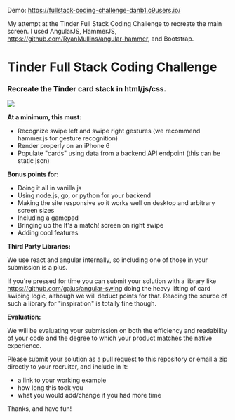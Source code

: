 Demo: https://fullstack-coding-challenge-danb1.c9users.io/

My attempt at the Tinder Full Stack Coding Challenge to recreate the main screen.
I used AngularJS, HammerJS, https://github.com/RyanMullins/angular-hammer, and Bootstrap.


Tinder Full Stack Coding Challenge
===================================

### Recreate the Tinder card stack in html/js/css.

<img src="http://i.imgur.com/nh8oB6C.gif" />

**At a minimum, this must:**

* Recognize swipe left and swipe right gestures (we recommend hammer.js for gesture recognition)
* Render properly on an iPhone 6
* Populate "cards" using data from a backend API endpoint (this can be static json)

**Bonus points for:**

* Doing it all in vanilla js
* Using node.js, go, or python for your backend
* Making the site responsive so it works well on desktop and arbitrary screen sizes
* Including a gamepad
* Bringing up the It's a match! screen on right swipe
* Adding cool features

**Third Party Libraries:**

We use react and angular internally, so including one of those in your submission is a plus.

If you're pressed for time you can submit your solution with a library like https://github.com/gajus/angular-swing doing the heavy lifting of card swiping logic, although we will deduct points for that. Reading the source of such a library for "inspiration" is totally fine though.

**Evaluation:**

We will be evaluating your submission on both the efficiency and readability of your code and the degree to which your product matches the native experience.

Please submit your solution as a pull request to this repository or email a zip directly to your recruiter, and include in it:

* a link to your working example
* how long this took you
* what you would add/change if you had more time

Thanks, and have fun!
